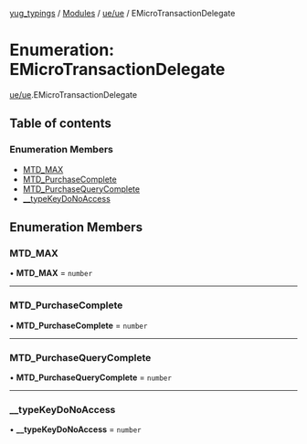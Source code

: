 [yug_typings](../README.md) / [Modules](../modules.md) / [ue/ue](../modules/ue_ue.md) / EMicroTransactionDelegate

# Enumeration: EMicroTransactionDelegate

[ue/ue](../modules/ue_ue.md).EMicroTransactionDelegate

## Table of contents

### Enumeration Members

- [MTD\_MAX](ue_ue.EMicroTransactionDelegate.md#mtd_max)
- [MTD\_PurchaseComplete](ue_ue.EMicroTransactionDelegate.md#mtd_purchasecomplete)
- [MTD\_PurchaseQueryComplete](ue_ue.EMicroTransactionDelegate.md#mtd_purchasequerycomplete)
- [\_\_typeKeyDoNoAccess](ue_ue.EMicroTransactionDelegate.md#__typekeydonoaccess)

## Enumeration Members

### MTD\_MAX

• **MTD\_MAX** = `number`

___

### MTD\_PurchaseComplete

• **MTD\_PurchaseComplete** = `number`

___

### MTD\_PurchaseQueryComplete

• **MTD\_PurchaseQueryComplete** = `number`

___

### \_\_typeKeyDoNoAccess

• **\_\_typeKeyDoNoAccess** = `number`
